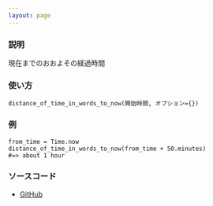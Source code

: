 ```yaml
---
layout: page
---
```


### 説明

現在までのおおよその経過時間

### 使い方

    distance_of_time_in_words_to_now(開始時間, オプション={})

### 例

    from_time = Time.now
    distance_of_time_in_words_to_now(from_time + 50.minutes)
    #=> about 1 hour

### ソースコード

- [GitHub](https://github.com/rails/rails/blob/984c3ef2775781d47efa9f541ce570daa2434a80/actionview/lib/action_view/helpers/date_helper.rb#L176)
